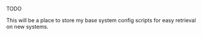 TODO

This will be a place to store my base system config scripts for easy retrieval on new systems.